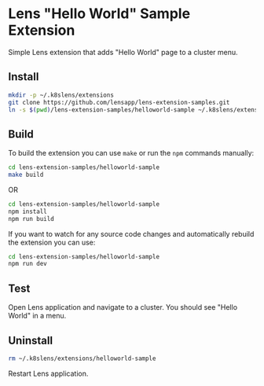 # Lens "Hello World" Sample Extension

Simple Lens extension that adds "Hello World" page to a cluster menu.

## Install

```sh
mkdir -p ~/.k8slens/extensions
git clone https://github.com/lensapp/lens-extension-samples.git
ln -s $(pwd)/lens-extension-samples/helloworld-sample ~/.k8slens/extensions/helloworld-sample
```

## Build

To build the extension you can use `make` or run the `npm` commands manually:

```sh
cd lens-extension-samples/helloworld-sample
make build
```

OR

```sh
cd lens-extension-samples/helloworld-sample
npm install
npm run build
```

If you want to watch for any source code changes and automatically rebuild the extension you can use:

```sh
cd lens-extension-samples/helloworld-sample
npm run dev
```

## Test

Open Lens application and navigate to a cluster. You should see "Hello World" in a menu.

## Uninstall

```sh
rm ~/.k8slens/extensions/helloworld-sample
```

Restart Lens application.
